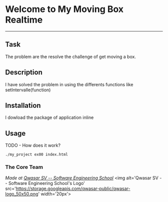 # Welcome to My Moving Box Realtime
***

## Task
The problem are the resolve the challenge of get moving a box.

## Description
I have solved the problem in using the differents functions like setIntervalle(function)

## Installation
I dowload the package of application inline

## Usage
TODO - How does it work?
```
./my_project ex00 index.html
```

### The Core Team


<span><i>Made at <a href='https://qwasar.io'>Qwasar SV -- Software Engineering School</a></i></span>
<span><img alt='Qwasar SV -- Software Engineering School's Logo' src='https://storage.googleapis.com/qwasar-public/qwasar-logo_50x50.png' width='20px'></span>
